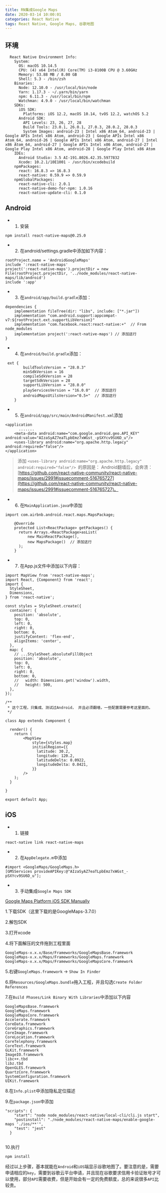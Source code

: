 ```yaml
---
title: RN集成Google Maps
date: 2020-03-14 10:00:01
categories: React Native
tags: React Native, Google Maps, 谷歌地图
---
```


## 环境

```
  React Native Environment Info:
    System:
      OS: macOS 10.14.5
      CPU: (4) x64 Intel(R) Core(TM) i3-8100B CPU @ 3.60GHz
      Memory: 53.88 MB / 8.00 GB
      Shell: 5.3 - /bin/zsh
    Binaries:
      Node: 12.10.0 - /usr/local/bin/node
      Yarn: 1.17.3 - ~/.yarn/bin/yarn
      npm: 6.11.3 - /usr/local/bin/npm
      Watchman: 4.9.0 - /usr/local/bin/watchman
    SDKs:
      iOS SDK:
        Platforms: iOS 12.2, macOS 10.14, tvOS 12.2, watchOS 5.2
      Android SDK:
        API Levels: 23, 26, 27, 28
        Build Tools: 23.0.1, 26.0.1, 27.0.3, 28.0.2, 28.0.3
        System Images: android-23 | Intel x86 Atom_64, android-23 | Google APIs Intel x86 Atom, android-23 | Google APIs Intel x86 Atom_64, android-26 | Google APIs Intel x86 Atom, android-27 | Intel x86 Atom_64, android-27 | Google APIs Intel x86 Atom, android-27 | Google Play Intel x86 Atom, android-28 | Google Play Intel x86 Atom
    IDEs:
      Android Studio: 3.5 AI-191.8026.42.35.5977832
      Xcode: 10.2.1/10E1001 - /usr/bin/xcodebuild
    npmPackages:
      react: 16.8.3 => 16.8.3
      react-native: 0.59.9 => 0.59.9
    npmGlobalPackages:
      react-native-cli: 2.0.1
      react-native-demo-for-npm: 1.0.16
      react-native-update-cli: 0.1.0
```

## Android

- 1. 安装

```
npm install react-native-maps@0.25.0
```

- 2. 在android/settings.gradle中添加如下内容：

```
rootProject.name = 'AndroidGoogleMaps' 
include ':react-native-maps' 
project(':react-native-maps').projectDir = new File(rootProject.projectDir, '../node_modules/react-native-maps/lib/android')
include ':app'
```

- 3. 在`android/app/build.gradle`添加：

```
dependencies {
    implementation fileTree(dir: "libs", include: ["*.jar"])
    implementation "com.android.support:appcompat-v7:${rootProject.ext.supportLibVersion}"
    implementation "com.facebook.react:react-native:+"  // From node_modules
    implementation project(':react-native-maps') // 添加这行
}
```

- 4. 在`android/build.gradle`添加：

```
 ext {
        buildToolsVersion = "28.0.3"
        minSdkVersion = 16
        compileSdkVersion = 28
        targetSdkVersion = 28
        supportLibVersion = "28.0.0"
        playServicesVersion = "16.0.0"  // 添加这行
        androidMapsUtilsVersion="0.5+"  // 添加这行
    }
```

- 5. 在`android/app/src/main/AndroidManifest.xml`添加

```
<application
      .......
	<meta-data android:name="com.google.android.geo.API_KEY" android:value="AIzaSyAZ7eaTLpbEmz7xWGst_-pSXYcv9SU6D_u"/>
	<uses-library android:name="org.apache.http.legacy" android:required="false"/>
</application>
```

> 添加 `<uses-library android:name="org.apache.http.legacy" android:required="false"/> `的原因是： Android翻墙后，会奔溃：[https://github.com/react-native-community/react-native-maps/issues/2991#issuecomment-516765727](https://github.com/react-native-community/react-native-maps/issues/2991#issuecomment-516765727)。

- 6. 在`MainApplication.java`中添加

```
import com.airbnb.android.react.maps.MapsPackage;

    @Override
    protected List<ReactPackage> getPackages() {
      return Arrays.<ReactPackage>asList(
          new MainReactPackage(),
          new MapsPackage()  // 添加这行
      );
    }
```

- 7. 在App.js文件中添加以下内容：

```
import MapView from 'react-native-maps';
import React, {Component} from 'react';
import {
  StyleSheet,
  Dimensions,
} from 'react-native';

const styles = StyleSheet.create({
  container: {
    position: 'absolute',
    top: 0,
    left: 0,
    right: 0,
    bottom: 0,
    justifyContent: 'flex-end',
    alignItems: 'center',
  },
  map: {
    // ...StyleSheet.absoluteFillObject
    position: 'absolute',
    top: 0,
    left: 0,
    right: 0,
    bottom: 0,
    //   width: Dimensions.get('window').width,
    //   height: 500,
  },
});

/**
 * 这个工程，只集成、测试过Android， 并且必须翻墙，一些配置需要参考这里面的。
 */

class App extends Component {

  render() {
    return (
        <MapView
            style={styles.map}
            initialRegion={{
              latitude: 30.2,
              longitude: 120.2,
              latitudeDelta: 0.0922,
              longitudeDelta: 0.0421,
            }}
        />
    );
  }

}

export default App;

```

## iOS

- 1. 链接

```
react-native link react-native-maps
```

- 2. 在`AppDelegate.m`中添加

```
#import <GoogleMaps/GoogleMaps.h>
[GMSServices provideAPIKey:@"AIzaSyAZ7eaTLpbEmz7xWGst_-pSXYcv9SU6D_u"];
```

- 3. 手动集成`Google Maps SDK`

[Google Maps Platform iOS SDK Manually](https://developers.google.com/maps/documentation/ios-sdk/start)

1.下载SDK（这里下载的是GoogleMaps-3.7.0）

2.解包SDK

3.打开xcode

4.将下面解压的文件拖到工程里面

```
GoogleMaps-x.x.x/Base/Frameworks/GoogleMapsBase.framework
GoogleMaps-x.x.x/Maps/Frameworks/GoogleMaps.framework
GoogleMaps-x.x.x/Maps/Frameworks/GoogleMapsCore.framework
```

5.右键`GoogleMaps.framework` -> `Show In Finder`

6.将`Resources/GoogleMaps.bundle`拖入工程，并且勾选`Create Folder References`

7.在`Build Phases/Link Binary With Libraries`中添加以下内容

```
GoogleMapsBase.framework
GoogleMaps.framework
GoogleMapsCore.framework
Accelerate.framework
CoreData.framework
CoreGraphics.framework
CoreImage.framework
CoreLocation.framework
CoreTelephony.framework
CoreText.framework
GLKit.framework
ImageIO.framework
libc++.tbd
libz.tbd
OpenGLES.framework
QuartzCore.framework
SystemConfiguration.framework
UIKit.framework
```

8.在`Info.plist`中添加隐私定位描述

9.在`package.json`中添加

```
"scripts": {
    "start": "node node_modules/react-native/local-cli/cli.js start",
    "postinstall": "./node_modules/react-native-maps/enable-google-maps './ios/**'",
    "test": "jest"
  }
  
```
 
10.执行

```
npm install
```
 
经过以上步骤，基本就能在`Android`和`iOS`端显示谷歌地图了。要注意的是，需要申请相应的`key`，需要到谷歌云平台申请，并且现在谷歌要求信用卡验证账号才可以使用，部分`API`需要收费，但是开始会有一定的免费额度，总的来说很多`API`比较贵。
 
